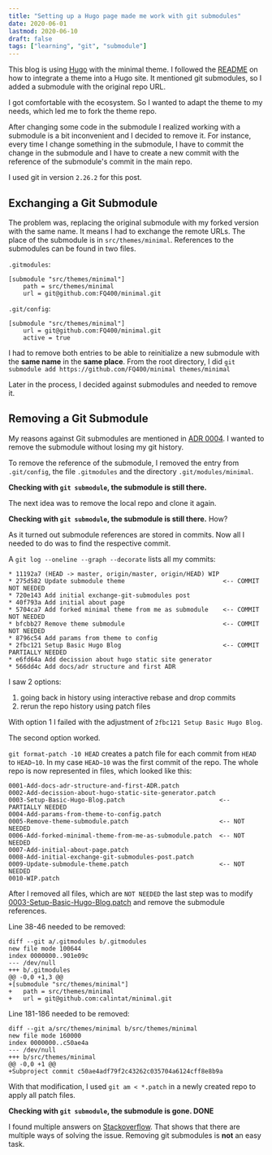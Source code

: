 ```yaml
---
title: "Setting up a Hugo page made me work with git submodules"
date: 2020-06-01
lastmod: 2020-06-10
draft: false
tags: ["learning", "git", "submodule"]
---
```


This blog is using [Hugo](https://gohugo.io/) with the minimal theme.
I followed the [README](https://github.com/calintat/minimal) on how to integrate a theme into a Hugo site.
It mentioned git submodules, so I added a submodule with the original repo URL.

I got comfortable with the ecosystem. So I wanted to adapt the theme to my needs, which led me to fork the theme repo.

After changing some code in the submodule I realized working with a submodule is a bit inconvenient and I decided to remove it.
For instance, every time I change something in the submodule,
I have to commit the change in the submodule and I have to create a new commit with the reference of the submodule's commit in the main repo.

I used git in version `2.26.2` for this post.


## Exchanging a Git Submodule

The problem was, replacing the original submodule with my forked version with the same name.
It means I had to exchange the remote URLs.
The place of the submodule is in `src/themes/minimal`.
References to the submodules can be found in two files.

`.gitmodules`:
```none
[submodule "src/themes/minimal"]
	path = src/themes/minimal
	url = git@github.com:FQ400/minimal.git
```

`.git/config`:
```none
[submodule "src/themes/minimal"]
	url = git@github.com:FQ400/minimal.git
	active = true
```

I had to remove both entries to be able to reinitialize a new submodule with the **same name** in the **same place**.
From the root directory, I did `git submodule add https://github.com/FQ400/minimal themes/minimal`

Later in the process, I decided against submodules and needed to remove it.


## Removing a Git Submodule

My reasons against Git submodules are mentioned in [ADR 0004](https://github.com/FQ400/tddcoach-site/blob/master/docs/adr/0004-Git-Submodules.md).
I wanted to remove the submodule without losing my git history.

To remove the reference of the submodule, I removed the entry from `.git/config`, the file `.gitmodules` and the directory `.git/modules/minimal`.


**Checking with `git submodule`, the submodule is still there.**

The next idea was to remove the local repo and clone it again.

**Checking with `git submodule`, the submodule is still there.** How?

As it turned out submodule references are stored in commits. Now all I needed to do was to find the respective commit.

A `git log --oneline --graph --decorate` lists all my commits:

```none
* 11192a7 (HEAD -> master, origin/master, origin/HEAD) WIP
* 275d582 Update submodule theme                           <-- COMMIT NOT NEEDED
* 720e143 Add initial exchange-git-submodules post
* 40f793a Add initial about page
* 5704ca7 Add forked minimal theme from me as submodule    <-- COMMIT NOT NEEDED
* bfcbb27 Remove theme submodule                           <-- COMMIT NOT NEEDED
* 8796c54 Add params from theme to config
* 2fbc121 Setup Basic Hugo Blog                            <-- COMMIT PARTIALLY NEEDED
* e6fd64a Add decission about hugo static site generator
* 566dd4c Add docs/adr structure and first ADR
```

I saw 2 options:

1. going back in history using interactive rebase and drop commits
2. rerun the repo history using patch files

With option 1 I failed with the adjustment of `2fbc121 Setup Basic Hugo Blog`.

The second option worked.

`git format-patch -10 HEAD` creates a patch file for each commit from `HEAD` to `HEAD~10`.
In my case `HEAD~10` was the first commit of the repo.
The whole repo is now represented in files, which looked like this:
```none
0001-Add-docs-adr-structure-and-first-ADR.patch
0002-Add-decission-about-hugo-static-site-generator.patch
0003-Setup-Basic-Hugo-Blog.patch                          <-- PARTIALLY NEEDED
0004-Add-params-from-theme-to-config.patch
0005-Remove-theme-submodule.patch                         <-- NOT NEEDED
0006-Add-forked-minimal-theme-from-me-as-submodule.patch  <-- NOT NEEDED
0007-Add-initial-about-page.patch
0008-Add-initial-exchange-git-submodules-post.patch
0009-Update-submodule-theme.patch                         <-- NOT NEEDED
0010-WIP.patch
```

After I removed all files, which are `NOT NEEDED` the last step was to modify
[0003-Setup-Basic-Hugo-Blog.patch](https://gist.github.com/FQ400/b53f78c757b01a832773385bfa210311)
and remove the submodule references.

Line 38-46 needed to be removed:
```none
diff --git a/.gitmodules b/.gitmodules
new file mode 100644
index 0000000..901e09c
--- /dev/null
+++ b/.gitmodules
@@ -0,0 +1,3 @@
+[submodule "src/themes/minimal"]
+	path = src/themes/minimal
+	url = git@github.com:calintat/minimal.git
```

Line 181-186 needed to be removed:
```none
diff --git a/src/themes/minimal b/src/themes/minimal
new file mode 160000
index 0000000..c50ae4a
--- /dev/null
+++ b/src/themes/minimal
@@ -0,0 +1 @@
+Subproject commit c50ae4adf79f2c43262c035704a6124cff8e8b9a
```

With that modification, I used `git am < *.patch` in a newly created repo to apply all patch files.

**Checking with `git submodule`, the submodule is gone. DONE**

I found multiple answers on [Stackoverflow](https://stackoverflow.com/questions/1260748/how-do-i-remove-a-submodule/36593218).
That shows that there are multiple ways of solving the issue. Removing git submodules is **not** an easy task.

